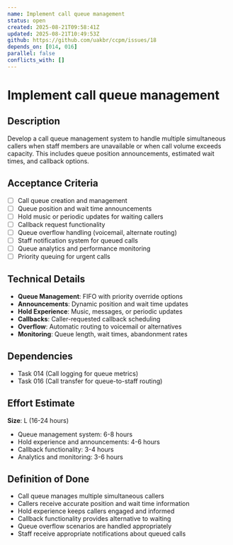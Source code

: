 ```yaml
---
name: Implement call queue management
status: open
created: 2025-08-21T09:58:41Z
updated: 2025-08-21T10:49:53Z
github: https://github.com/uakbr/ccpm/issues/18
depends_on: [014, 016]
parallel: false
conflicts_with: []
---
```


# Implement call queue management

## Description
Develop a call queue management system to handle multiple simultaneous callers when staff members are unavailable or when call volume exceeds capacity. This includes queue position announcements, estimated wait times, and callback options.

## Acceptance Criteria
- [ ] Call queue creation and management
- [ ] Queue position and wait time announcements
- [ ] Hold music or periodic updates for waiting callers
- [ ] Callback request functionality
- [ ] Queue overflow handling (voicemail, alternate routing)
- [ ] Staff notification system for queued calls
- [ ] Queue analytics and performance monitoring
- [ ] Priority queuing for urgent calls

## Technical Details
- **Queue Management**: FIFO with priority override options
- **Announcements**: Dynamic position and wait time updates
- **Hold Experience**: Music, messages, or periodic updates
- **Callbacks**: Caller-requested callback scheduling
- **Overflow**: Automatic routing to voicemail or alternatives
- **Monitoring**: Queue length, wait times, abandonment rates

## Dependencies
- Task 014 (Call logging for queue metrics)
- Task 016 (Call transfer for queue-to-staff routing)

## Effort Estimate
**Size**: L (16-24 hours)
- Queue management system: 6-8 hours
- Hold experience and announcements: 4-6 hours
- Callback functionality: 3-4 hours
- Analytics and monitoring: 3-6 hours

## Definition of Done
- Call queue manages multiple simultaneous callers
- Callers receive accurate position and wait time information
- Hold experience keeps callers engaged and informed
- Callback functionality provides alternative to waiting
- Queue overflow scenarios are handled appropriately
- Staff receive appropriate notifications about queued calls

